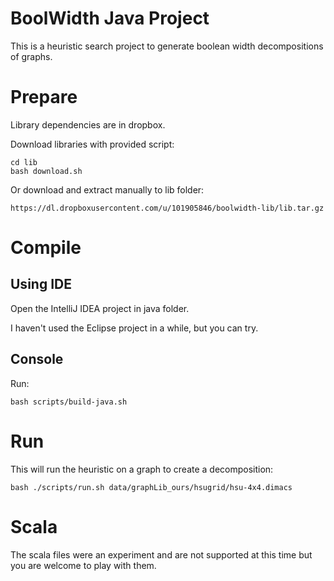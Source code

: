 # BoolWidth Java Project

This is a heuristic search project to generate boolean width decompositions of graphs.

# Prepare

Library dependencies are in dropbox.

Download libraries with provided script:

    cd lib
    bash download.sh

Or download and extract manually to lib folder:

    https://dl.dropboxusercontent.com/u/101905846/boolwidth-lib/lib.tar.gz

# Compile

## Using IDE

Open the IntelliJ IDEA project in java folder.

I haven't used the Eclipse project in a while, but you can try.

## Console

Run:

    bash scripts/build-java.sh

# Run

This will run the heuristic on a graph to create a decomposition:

    bash ./scripts/run.sh data/graphLib_ours/hsugrid/hsu-4x4.dimacs

# Scala

The scala files were an experiment and are not supported at this time but you are welcome to play with them.
